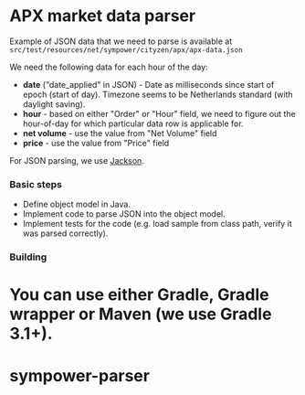 # APX market data parser

Example of JSON data that we need to parse is available at
`src/test/resources/net/sympower/cityzen/apx/apx-data.json`

We need the following data for each hour of the day:

* **date** ("date_applied" in JSON) - Date as milliseconds since start of epoch (start of day). Timezone seems to be Netherlands standard (with daylight saving).
* **hour** - based on either "Order" or "Hour" field, we need to figure out the hour-of-day for which particular data row is applicable for.
* **net volume** - use the value from "Net Volume" field
* **price** - use the value from "Price" field

For JSON parsing, we use [Jackson](https://github.com/FasterXML/jackson).

### Basic steps

* Define object model in Java.
* Implement code to parse JSON into the object model.
* Implement tests for the code (e.g. load sample from class path, verify it was parsed correctly).

### Building

You can use either Gradle, Gradle wrapper or Maven (we use Gradle 3.1+).
=======
# sympower-parser
